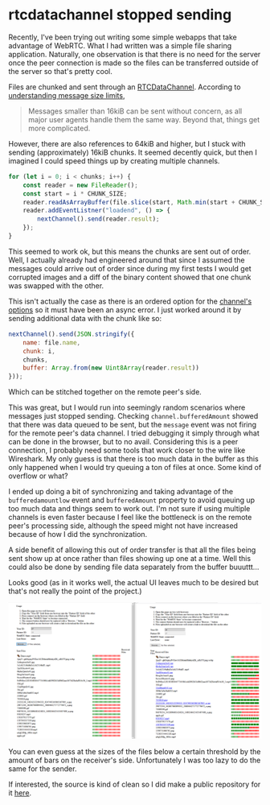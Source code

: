 # rtcdatachannel stopped sending

Recently, I've been trying out writing some simple webapps that take advantage of
WebRTC. What I had written was a simple file sharing application. Naturally, one
observation is that there is no need for the server once the peer connection is made
so the files can be transferred outside of the server so that's pretty cool.

Files are chunked and sent through an [RTCDataChannel](https://developer.mozilla.org/en-US/docs/Web/API/RTCDataChannel).
According to [understanding message size limits](https://developer.mozilla.org/en-US/docs/Web/API/WebRTC_API/Using_data_channels#Understanding____message_size_limits),

> Messages smaller than 16kiB can be sent without concern, as all major user agents
> handle them the same way. Beyond that, things get more complicated.

However, there are also references to 64kiB and higher, but I stuck with sending
(approximately) 16kiB chunks. It seemed decently quick, but then I imagined I could
speed things up by creating multiple channels.

```js
for (let i = 0; i < chunks; i++) {
    const reader = new FileReader();
    const start = i * CHUNK_SIZE;
    reader.readAsArrayBuffer(file.slice(start, Math.min(start + CHUNK_SIZE, file.size)));
    reader.addEventListner("loadend", () => {
        nextChannel().send(reader.result);
    });
}
```

This seemed to work ok, but this means the chunks are sent out of order. Well, I
actually already had engineered around that since I assumed the messages could arrive
out of order since during my first tests I would get corrupted images and a diff
of the binary content showed that one chunk was swapped with the other.

This isn't actually the case as there is an ordered option for the [channel's options](https://developer.mozilla.org/en-US/docs/Web/API/RTCPeerConnection/createDataChannel#rtcdatachannelinit_dictionary)
so it must have been an async error. I just worked around it by sending additional
data with the chunk like so:

```js
nextChannel().send(JSON.stringify({
    name: file.name,
    chunk: i,
    chunks,
    buffer: Array.from(new Uint8Array(reader.result))
}));
```

Which can be stitched together on the remote peer's side.

This was great, but I would run into seemingly random scenarios where messages
just stopped sending. Checking `channel.bufferedAmount` showed that there was data
queued to be sent, but the `message` event was not firing for the remote peer's
data channel. I tried debugging it simply through what can be done in the browser,
but to no avail. Considering this is a peer connection, I probably need some tools
that work closer to the wire like Wireshark. My only guess is that there is too much
data in the buffer as this only happened when I would try queuing a ton of files
at once. Some kind of overflow or what?

I ended up doing a bit of synchronizing and taking advantage of the `bufferedamountlow`
event and `bufferedAmount` property to avoid queuing up too much data and things
seem to work out. I'm not sure if using multiple channels is even faster because
I feel like the bottleneck is on the remote peer's processing side, although the
speed might not have increased because of how I did the synchronization.

A side benefit of allowing this out of order transfer is that all the files being
sent show up at once rather than files showing up one at a time. Well this could
also be done by sending file data separately from the buffer buuuttt...

Looks good (as in it works well, the actual UI leaves much to be desired but that's
not really the point of the project.)

<img src="/blobs/28/file-transfer.png" />

You can even guess at the sizes of the files below a certain threshold by the amount
of bars on the receiver's side. Unfortunately I was too lazy to do the same for
the sender.

If interested, the source is kind of clean so I did make a public repository for
it [here](https://github.com/rei2hu/peer).
